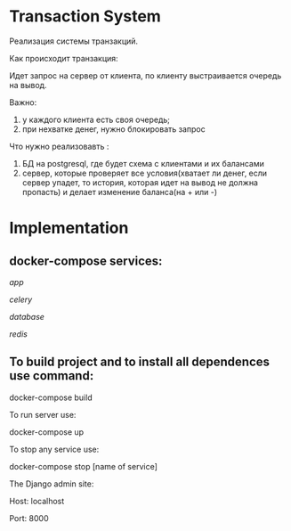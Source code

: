 # Transaction System

Реализация системы транзакций.

Как происходит транзакция:

Идет запрос на сервер от клиента, по клиенту выстраивается очередь на вывод.

Важно:

1) у каждого клиента есть своя очередь; 
2) при нехватке денег, нужно блокировать запрос

Что нужно реализовавть : 
1) БД на postgresql, где будет схема с клиентами и их балансами
2) сервер, которые проверяет все условия(хватает ли денег, если сервер упадет, то история, которая идет на вывод не должна пропасть) и делает изменение баланса(на + или -)

# Implementation

## docker-compose services:

*app*

*celery*

*database*

*redis*


## To build project and to install all dependences use command:

docker-compose build

To run server use:

docker-compose up

To stop any service use:

docker-compose stop [name of service]

The Django admin site:

Host: localhost

Port: 8000
